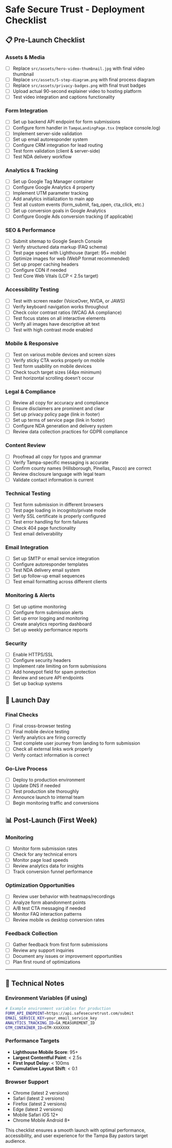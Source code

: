 # Safe Secure Trust - Deployment Checklist

## 📋 Pre-Launch Checklist

### Assets & Media
- [ ] Replace `src/assets/hero-video-thumbnail.jpg` with final video thumbnail
- [ ] Replace `src/assets/5-step-diagram.png` with final process diagram
- [ ] Replace `src/assets/privacy-badges.png` with final trust badges
- [ ] Upload actual 90-second explainer video to hosting platform
- [ ] Test video integration and captions functionality

### Form Integration
- [ ] Set up backend API endpoint for form submissions
- [ ] Configure form handler in `TampaLandingPage.tsx` (replace console.log)
- [ ] Implement server-side validation
- [ ] Set up email autoresponder system
- [ ] Configure CRM integration for lead routing
- [ ] Test form validation (client & server-side)
- [ ] Test NDA delivery workflow

### Analytics & Tracking  
- [ ] Set up Google Tag Manager container
- [ ] Configure Google Analytics 4 property
- [ ] Implement UTM parameter tracking
- [ ] Add analytics initialization to main app
- [ ] Test all custom events (form_submit, faq_open, cta_click, etc.)
- [ ] Set up conversion goals in Google Analytics
- [ ] Configure Google Ads conversion tracking (if applicable)

### SEO & Performance
- [ ] Submit sitemap to Google Search Console
- [ ] Verify structured data markup (FAQ schema)
- [ ] Test page speed with Lighthouse (target: 95+ mobile)
- [ ] Optimize images for web (WebP format recommended)
- [ ] Set up proper caching headers
- [ ] Configure CDN if needed
- [ ] Test Core Web Vitals (LCP < 2.5s target)

### Accessibility Testing
- [ ] Test with screen reader (VoiceOver, NVDA, or JAWS)
- [ ] Verify keyboard navigation works throughout
- [ ] Check color contrast ratios (WCAG AA compliance)
- [ ] Test focus states on all interactive elements
- [ ] Verify all images have descriptive alt text
- [ ] Test with high contrast mode enabled

### Mobile & Responsive
- [ ] Test on various mobile devices and screen sizes
- [ ] Verify sticky CTA works properly on mobile
- [ ] Test form usability on mobile devices
- [ ] Check touch target sizes (44px minimum)
- [ ] Test horizontal scrolling doesn't occur

### Legal & Compliance
- [ ] Review all copy for accuracy and compliance
- [ ] Ensure disclaimers are prominent and clear
- [ ] Set up privacy policy page (link in footer)
- [ ] Set up terms of service page (link in footer)
- [ ] Configure NDA generation and delivery system
- [ ] Review data collection practices for GDPR compliance

### Content Review
- [ ] Proofread all copy for typos and grammar
- [ ] Verify Tampa-specific messaging is accurate
- [ ] Confirm county names (Hillsborough, Pinellas, Pasco) are correct
- [ ] Review disclosure language with legal team
- [ ] Validate contact information is current

### Technical Testing
- [ ] Test form submission in different browsers
- [ ] Test page loading in incognito/private mode
- [ ] Verify SSL certificate is properly configured
- [ ] Test error handling for form failures
- [ ] Check 404 page functionality
- [ ] Test email deliverability

### Email Integration
- [ ] Set up SMTP or email service integration
- [ ] Configure autoresponder templates
- [ ] Test NDA delivery email system
- [ ] Set up follow-up email sequences
- [ ] Test email formatting across different clients

### Monitoring & Alerts
- [ ] Set up uptime monitoring
- [ ] Configure form submission alerts
- [ ] Set up error logging and monitoring
- [ ] Create analytics reporting dashboard
- [ ] Set up weekly performance reports

### Security
- [ ] Enable HTTPS/SSL
- [ ] Configure security headers
- [ ] Implement rate limiting on form submissions
- [ ] Add honeypot field for spam protection
- [ ] Review and secure API endpoints
- [ ] Set up backup systems

## 🚀 Launch Day

### Final Checks
- [ ] Final cross-browser testing
- [ ] Final mobile device testing  
- [ ] Verify analytics are firing correctly
- [ ] Test complete user journey from landing to form submission
- [ ] Check all external links work properly
- [ ] Verify contact information is correct

### Go-Live Process
- [ ] Deploy to production environment
- [ ] Update DNS if needed
- [ ] Test production site thoroughly
- [ ] Announce launch to internal team
- [ ] Begin monitoring traffic and conversions

## 📊 Post-Launch (First Week)

### Monitoring
- [ ] Monitor form submission rates
- [ ] Check for any technical errors
- [ ] Monitor page load speeds
- [ ] Review analytics data for insights
- [ ] Track conversion funnel performance

### Optimization Opportunities
- [ ] Review user behavior with heatmaps/recordings
- [ ] Analyze form abandonment points
- [ ] A/B test CTA messaging if needed
- [ ] Monitor FAQ interaction patterns
- [ ] Review mobile vs desktop conversion rates

### Feedback Collection
- [ ] Gather feedback from first form submissions
- [ ] Review any support inquiries
- [ ] Document any issues or improvement opportunities
- [ ] Plan first round of optimizations

---

## 🔧 Technical Notes

### Environment Variables (if using)
```bash
# Example environment variables for production
FORM_API_ENDPOINT=https://api.safesecuretrust.com/submit
EMAIL_SERVICE_KEY=your_email_service_key  
ANALYTICS_TRACKING_ID=GA_MEASUREMENT_ID
GTM_CONTAINER_ID=GTM-XXXXXXX
```

### Performance Targets
- **Lighthouse Mobile Score**: 95+
- **Largest Contentful Paint**: < 2.5s
- **First Input Delay**: < 100ms
- **Cumulative Layout Shift**: < 0.1

### Browser Support
- Chrome (latest 2 versions)
- Safari (latest 2 versions)  
- Firefox (latest 2 versions)
- Edge (latest 2 versions)
- Mobile Safari iOS 12+
- Chrome Mobile Android 8+

This checklist ensures a smooth launch with optimal performance, accessibility, and user experience for the Tampa Bay pastors target audience.